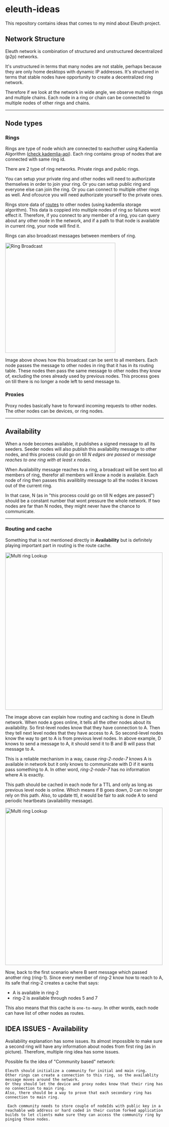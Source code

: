 # eleuth-ideas

This repository contains ideas that comes to my mind about Eleuth project.

## Network Structure
Eleuth network is combination of structured and unstructured decentralized (p2p) networks.

It's unstructured in terms that many nodes are not stable, perhaps because they are only home desktops with dynamic IP addresses.
It's structured in terms that stable nodes have opportunity to create a decentralized ring network.

Therefore if we look at the network in wide angle, we observe multiple rings and multiple chains. Each node in a ring or chain can be connected to multiple nodes of other rings and chains.

---

## Node types

### Rings

Rings are type of node which are connected to eachother using Kademlia Algorithm ([check kademlia-api](https://github.com/ep2p/kademlia-api)). Each ring contains group of nodes that are connected with same ring id.

There are 2 type of ring networks. Private rings and public rings.

You can setup your private ring and other nodes will need to authorizate themselves in order to join your ring. Or you can setup public ring and everyone else can join the ring. Or you can connect to multiple other rings as well. And ofcource you will need authorizate yourself to the private ones.

Rings store data of [routes](#Routing) to other nodes (using kademlia storage algorithm). This data is coppied into multiple nodes of ring so failures wont effect it. Therefore, if you connect to any member of a ring, you can query about any other node in the network, and if a path to that node is available in current ring, your node will find it.


Rings can also broadcast messages between members of ring.

<img src="https://github.com/idioglossia/eleuth-ideas/raw/main/images/Ring%20Broadcast.svg" width="350" alt="Ring Broadcast"/>


Image above shows how this broadcast can be sent to all members. Each node passes the message to other nodes in ring that it has in its routing table. These nodes then pass the same message to other nodes they know of, excluding the ones already used by previous nodes. This process goes on till there is no longer a node left to send message to.

### Proxies

Proxy nodes basically have to forward incoming requests to other nodes. The other nodes can be devices, or ring nodes.

---

## Availability
When a node becomes available, it publishes a signed message to all its seeders. Seeder nodes will also publish this availability message to other nodes, and this process could go on till *N edges are passed* or *message reaches to one ring with at least x nodes*.

When Availability message reaches to a ring, a broadcast will be sent too all members of ring, therefor all members will know a node is available.
Each node of ring then passes this availiblity message to all the nodes it knows out of the current ring.

In that case, N (as in "this process could go on till N edges are passed") should be a constant number that wont pressure the whole network. If two nodes are far than N nodes, they might never have the chance to communicate.

---

### Routing and cache
Something that is not mentioned directly in **Availability** but is definitely playing important part in routing is the route cache.

<img src="https://github.com/idioglossia/eleuth-ideas/blob/main/images/Single%20Ring%20Cache.svg?raw=true" width="500" alt="Multi ring Lookup"/>

The image above can explain how routing and caching is done in Eleuth network. When node `A` goes online, it tells all the other nodes about its availability.
So first-level nodes know that they have connection to A.
Then they tell next level nodes that they have access to A.
So second-level nodes know the way to get to A is from previous level nodes. In above example, D knows to send a message to A, it should send it to B and B will pass that message to A.

This is a reliable mechanism in a way, cause *ring-2-node-7* knows A is available in network but it only knows to communicate with D if it wants pass something to A. In other word, *ring-2-node-7* has no information where A is exactly.

This path should be cached in each node for a TTL and only as long as previous level node is online. Which means if B goes down, D can no longer rely on this path. Also, to update ttl, it would be fair to ask node A to send periodic heartbeats (availability message).

<img src="https://github.com/idioglossia/eleuth-ideas/blob/main/images/Multi%20Ring%20Cache.svg?raw=true" width="500" alt="Multi ring Lookup"/>

Now, back to the first scenario where B sent message which passed another ring (ring-1). Since every member of ring-2 know how to reach to A, its safe that ring-2 creates a cache that says:
- A is available in ring-2
- ring-2 is available through nodes 5 and 7

This also means that this cache is `one-to-many`. In other words, each node can have list of other nodes as routes.


## IDEA ISSUES - Availability

Availability explanation has some issues. Its almost impossible to make sure a second ring will have any information about nodes from first ring (as in picture). Therefore, multiple ring idea has some issues. 

Possible fix the idea of "Community based" network:

```
Eleuth should initialize a community for initial and main ring.
Other rings can create a connection to this ring, so the availablity message moves around the network.
Or they should let the device and proxy nodes know that their ring has no connection to main ring. 
Also, there should be a way to prove that each secondary ring has connection to main ring.
```
```
 Each community needs to store couple of nodeIds with public key in a reachable web address or hard coded in their custom forked application builds to let clients make sure they can access the community ring by pinging those nodes.
```
